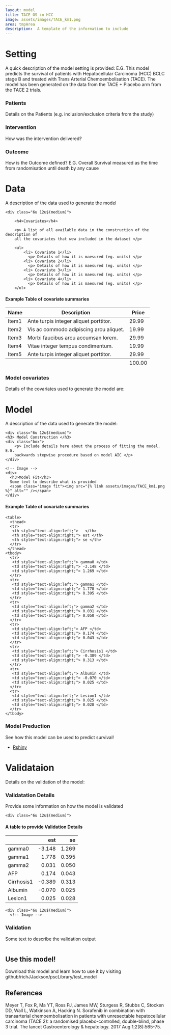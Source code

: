 ```yaml
---
layout: model
title: TACE OS in HCC
image: assets/images/TACE_km1.png
area: tmpArea
description:  A template of the information to include
---
```


<!------>
<!------>

<!-- Setting -->
# Setting 
A quick description of the model setting is provided:  E.G. This model
predicts the survival of patients with Hepatocellular Carcinoma (HCC) BCLC stage 
B and treated with Trans Arterial Chemoembolisation (TACE).  The model has been 
generated on the data from the TACE + Placebo arm from the TACE 2 trials.

<div class="row">
	<div class="4u 12u$(medium)">
		<h3> Patients </h3>
		<p> Details on the Patients (e.g. inclusion/exclusion criteria from the 
		study) </p>
	</div>
	<div class="4u 12u$(medium)">
		<h3> Intervention </h3>
		<p> How was the intervention delivered? </p>
	</div>
	<div class="4u$ 12u$(medium)">
		<h3> Outcome </h3>
		<p> How is the Outcome defined?  E.G. Overall Survival measured as the time 
		from randomisation until death by any cause </p>
	</div>
</div>


<!------>
<!------>


<!-- Data -->
<h1 id="data">Data</h1>

<p> A description of the data used to generate the model </p>

<div class="row 200%">
	
	<div class="6u 12u$(medium)">

		<h4>Covariates</h4>
		
		<p> A list of all available data in the construction of the description of 
		all the covariates that wew included in the dataset </p>
		
		<ul>
			<li> Covariate 1</li>
			  <p> Details of how it is maesured (eg. units) </p>
			<li> Covariate 2</li>
			  <p> Details of how it is maesured (eg. units) </p>
			<li> Covariate 3</li>
			  <p> Details of how it is maesured (eg. units) </p>
			<li> Covariate 4</li>
			  <p> Details of how it is maesured (eg. units) </p>
		</ul>

  <!-- Table -->
  
  <h4>Example Table of covariate summaries</h4>
  <div class="table-wrapper">
  	<table>
  		<thead>
  			<tr>
  				<th>Name</th>
  				<th>Description</th>
  				<th>Price</th>
  			</tr>
  		</thead>
  		<tbody>
  			<tr>
  				<td>Item1</td>
  				<td>Ante turpis integer aliquet porttitor.</td>
  				<td>29.99</td>
  			</tr>
  			<tr>
  				<td>Item2</td>
  				<td>Vis ac commodo adipiscing arcu aliquet.</td>
  				<td>19.99</td>
  			</tr>
  			<tr>
  				<td>Item3</td>
  				<td> Morbi faucibus arcu accumsan lorem.</td>
  				<td>29.99</td>
  			</tr>
  			<tr>
  				<td>Item4</td>
  				<td>Vitae integer tempus condimentum.</td>
  				<td>19.99</td>
  			</tr>
  			<tr>
  				<td>Item5</td>
  				<td>Ante turpis integer aliquet porttitor.</td>
  				<td>29.99</td>
  			</tr>
  		</tbody>
  		<tfoot>
  			<tr>
  				<td colspan="2"></td>
  				<td>100.00</td>
  			</tr>
  		</tfoot>
  	</table>
  </div>
  
  <!-- End Table -->
  
  </div>
  

  
  <div class="6u 12u$(medium)">
    <!-- Image -->
    <h3>Model covariates</h3>
    Details of the covariates used to generate the model are:
    <span class="image fit"><img src="{% link assets/images/TACE_dataPlot.png %}" alt="" /></span>
    </div>
     <!-- End Image -->
  </div>



<!------>
<!------>
 
<!-- Model -->
<h1 id="data"> Model </h1>

<p> A description of the data used to generate the model: </p>

<div class="row 200%">
	
	<div class="6u 12u$(medium)">
    <h3> Model Construction </h3>
    <div class="box">
    	<p> Include details here about the process of fitting the model.  E.G. 
    	backwards stepwise procedure based on model AIC </p>
    </div>
    
    <!-- Image -->
    <div>
      <h3>Model Fit</h3>
      Some text to describe what is provided
      <span class="image fit"><img src="{% link assets/images/TACE_km1.png %}" alt="" /></span>
    </div>
  
  </div>
    <!-- End Image -->
    
    
    
  <div class="6u 12u$(medium)">

<!-- Table -->
	
  <h4>Example Table of covariate summaries</h4>
  <div class="modelTable">
  	
  	<table>
      <thead>
      <tr>
       <th style="text-align:left;">   </th>
       <th style="text-align:right;"> est </th>
       <th style="text-align:right;"> se </th>
      </tr>
     </thead>
    <tbody>
      <tr>
       <td style="text-align:left;"> gamma0 </td>
       <td style="text-align:right;"> -3.148 </td>
       <td style="text-align:right;"> 1.269 </td>
      </tr>
      <tr>
       <td style="text-align:left;"> gamma1 </td>
       <td style="text-align:right;"> 1.778 </td>
       <td style="text-align:right;"> 0.395 </td>
      </tr>
      <tr>
       <td style="text-align:left;"> gamma2 </td>
       <td style="text-align:right;"> 0.031 </td>
       <td style="text-align:right;"> 0.050 </td>
      </tr>
      <tr>
       <td style="text-align:left;"> AFP </td>
       <td style="text-align:right;"> 0.174 </td>
       <td style="text-align:right;"> 0.043 </td>
      </tr>
      <tr>
       <td style="text-align:left;"> Cirrhosis1 </td>
       <td style="text-align:right;"> -0.389 </td>
       <td style="text-align:right;"> 0.313 </td>
      </tr>
      <tr>
       <td style="text-align:left;"> Albumin </td>
       <td style="text-align:right;"> -0.070 </td>
       <td style="text-align:right;"> 0.025 </td>
      </tr>
      <tr>
       <td style="text-align:left;"> Lesion1 </td>
       <td style="text-align:right;"> 0.025 </td>
       <td style="text-align:right;"> 0.028 </td>
      </tr>
    </tbody>
  </table>
  </div>
  <!-- End Table -->
  <div>
    <h3> Model Preduction</h3>
    See how this model can be used to predict survival!
    <ul class="actions">
      <li><a href="#" class="button special">Rshiny</a></li>
    </ul>
  </div>
 
 </div>
  
</div>
 
 <!------>
 <!------>


<!-- Validation -->
<h1 id="data"> Validataion </h1>

<p> Details on the validation of the model: </p>


<h3> Validatation Details </h3>
<div class="box">
	<p> Provide some information on how the model is validated </p>
</div>


<div class="row 200%">

	<div class="6u 12u$(medium)">

  <h4>A table to provide Validation Details</h4>
  
  <div class="table-wrapper">
  	<table>
   <thead>
    <tr>
     <th style="text-align:left;">   </th>
     <th style="text-align:right;"> est </th>
     <th style="text-align:right;"> se </th>
    </tr>
   </thead>
  <tbody>
    <tr>
     <td style="text-align:left;"> gamma0 </td>
     <td style="text-align:right;"> -3.148 </td>
     <td style="text-align:right;"> 1.269 </td>
    </tr>
    <tr>
     <td style="text-align:left;"> gamma1 </td>
     <td style="text-align:right;"> 1.778 </td>
     <td style="text-align:right;"> 0.395 </td>
    </tr>
    <tr>
     <td style="text-align:left;"> gamma2 </td>
     <td style="text-align:right;"> 0.031 </td>
     <td style="text-align:right;"> 0.050 </td>
    </tr>
    <tr>
     <td style="text-align:left;"> AFP </td>
     <td style="text-align:right;"> 0.174 </td>
     <td style="text-align:right;"> 0.043 </td>
    </tr>
    <tr>
     <td style="text-align:left;"> Cirrhosis1 </td>
     <td style="text-align:right;"> -0.389 </td>
     <td style="text-align:right;"> 0.313 </td>
    </tr>
    <tr>
     <td style="text-align:left;"> Albumin </td>
     <td style="text-align:right;"> -0.070 </td>
     <td style="text-align:right;"> 0.025 </td>
    </tr>
    <tr>
     <td style="text-align:left;"> Lesion1 </td>
     <td style="text-align:right;"> 0.025 </td>
     <td style="text-align:right;"> 0.028 </td>
    </tr>
  </tbody>
  </table>
  </div>

  </div>
  
  	<div class="6u 12u$(medium)">
  	  <!-- Image -->
  <h3>Validation</h3>

  Some text to describe the validation output

  <span class="image fit"><img src="{% link assets/images/TACE_km1.png %}" alt="" /></span>


   </div>

   
  </div>


<!------>
<!------>

## Use this model!


Download this model and learn how to use it by visiting 
github/richJJackson/pscLibrary/test_model


<!------>
<!------>
 
## References

Meyer T, Fox R, Ma YT, Ross PJ, James MW, Sturgess R, Stubbs C, Stocken DD, Wall 
L, Watkinson A, Hacking N. Sorafenib in combination with transarterial 
chemoembolisation in patients with unresectable hepatocellular carcinoma (TACE 
2): a randomised placebo-controlled, double-blind, phase 3 trial. The lancet 
Gastroenterology & hepatology. 2017 Aug 1;2(8):565-75.

